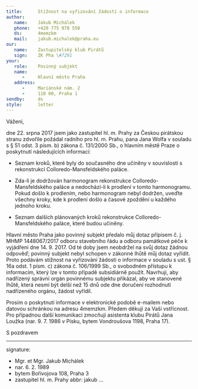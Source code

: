 ```yaml
---
title:      Stížnost na vyřizování žádosti o informace
author:
   name:    Jakub Michálek
   phone:   +420 775 978 550
   ds:      4memzkm
   mail:    jakub.michalek@praha.eu
our:
   name:    Zastupitelský klub Pirátů
   sign:    ZK Pha \#7291
your:
   role:    Povinný subjekt
   name:    
      -     Hlavní město Praha
   address:
      -     Mariánské nám. 2
      -     110 00, Praha 1
sendby:     ds
style:      letter
---
```


Vážení,

dne 22. srpna 2017 jsem jako zastupitel hl. m. Prahy za Českou pirátskou stranu zdvořile požádal radního pro hl. m. Prahu, pana Jana Wolfa v souladu s § 51 odst. 3 písm. b) zákona č. 131/2000 Sb., o hlavním městě Praze o poskytnutí následujících informací:

* Seznam kroků, které byly do současného dne učiněny v souvislosti s rekonstrukcí Colloredo-Mansfeldského paláce.

* Zda-li je dodržován harmonogram rekonstrukce Colloredo-Mansfeldského paláce a nedochází-li k prodlení v tomto harmonogramu. Pokud došlo k prodlením, nebo harmonogram nebyl dodržen, uveďte všechny kroky, kde k prodlení došlo a časové zpoždění u každého jednoho kroku.

* Seznam dalších plánovaných kroků rekonstrukce Colloredo-Mansfeldského paláce, které budou učiněny.

Hlavní město Praha jako povinný subjekt předalo můj dotaz přípisem č. j. MHMP 1448067/2017 odboru stavebního řádu a odboru památkové péče k vyjádření dne 14. 9. 2017. Od té doby jsem neobdržel na svůj dotaz žádnou odpověď; povinný subjekt nebyl schopen v zákonné lhůtě můj dotaz vyřídit. Proto podávám stížnost na vyřizování žádosti o informace v souladu s ust. § 16a odst. 1 písm. c) zákona č. 106/1999 Sb., o svobodném přístupu k informacím, který lze v tomto případě subsidiárně použít. Navrhuji, aby nadřízený správní orgán povinnému subjektu přikázal, aby ve stanovené lhůtě, která nesmí být delší než 15 dnů ode dne doručení rozhodnutí nadřízeného orgánu, žádost vyřídil.

Prosím o poskytnutí informace v elektronické podobě e-mailem nebo datovou schránkou na adresu 4memzkm. Předem děkuji za Vaši vstřícnost. Pro případnou další komunikaci zmocňuji asistenta klubu Pirátů Jana Loužka (nar. 9. 7. 1986 v Písku, bytem Vondroušova 1198, Praha 17).

S pozdravem

---
signature: 
  - Mgr. et Mgr. Jakub Michálek
  - nar. 6. 2. 1989
  - bytem Bořivojova 108, Praha 3
  - zastupitel hl. m. Prahy
abbr:       jakub
...
